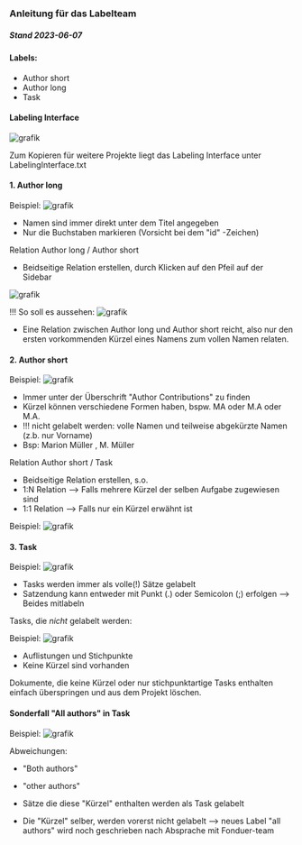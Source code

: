 ### Anleitung für das Labelteam 

##### Stand 2023-06-07

#### Labels: 
- Author short 
- Author long 
- Task 

#### Labeling Interface

![grafik](https://github.com/MeMo-KBC/bio-medRxiv/assets/92575975/2db12254-8e61-48ff-b056-1142a95d5c02)


Zum Kopieren für weitere Projekte liegt das Labeling Interface unter LabelingInterface.txt

#### 1. Author long

Beispiel: 
![grafik](https://github.com/MeMo-KBC/bio-medRxiv/assets/92575975/e1eec44b-f07e-4f7a-aaa4-f9f6b4eecaf8)

- Namen sind immer direkt unter dem Titel angegeben 
- Nur die Buchstaben markieren (Vorsicht bei dem "id" -Zeichen)

Relation Author long / Author short

- Beidseitige Relation erstellen, durch Klicken auf den Pfeil auf der Sidebar 

![grafik](https://github.com/MeMo-KBC/bio-medRxiv/assets/92575975/c90eb40a-16bc-4981-97fe-a9161f03e9ae)

!!! So soll es aussehen:
![grafik](https://github.com/MeMo-KBC/bio-medRxiv/assets/92575975/a412e9d2-711d-4810-b487-758c6b92bd85)

- Eine Relation zwischen Author long und Author short reicht, also nur den ersten vorkommenden Kürzel eines Namens zum vollen Namen relaten. 


#### 2. Author short 

Beispiel: 
![grafik](https://github.com/MeMo-KBC/bio-medRxiv/assets/92575975/b066bb3e-7769-40d0-91d2-ec44df16da6f)

- Immer unter der Überschrift "Author Contributions" zu finden
- Kürzel können verschiedene Formen haben, bspw. MA oder M.A oder M.A. 
- !!! nicht gelabelt werden: volle Namen und teilweise abgekürzte Namen (z.b. nur Vorname) 
- Bsp: Marion Müller , M. Müller

Relation Author short / Task

- Beidseitige Relation erstellen, s.o. 
- 1:N Relation --> Falls mehrere Kürzel der selben Aufgabe zugewiesen sind 
- 1:1 Relation --> Falls nur ein Kürzel erwähnt ist

Beispiel: 
![grafik](https://github.com/MeMo-KBC/bio-medRxiv/assets/92575975/fc55c0b1-5c9a-450c-a237-63d2cdca4762)


#### 3. Task

Beispiel: 
![grafik](https://github.com/MeMo-KBC/bio-medRxiv/assets/92575975/ac290d6e-fd36-452b-ae83-91535ee877dd)

- Tasks werden immer als volle(!) Sätze gelabelt
- Satzendung kann entweder mit Punkt (.) oder Semicolon (;) erfolgen --> Beides mitlabeln 

Tasks, die *nicht* gelabelt werden: 

Beispiel: 
![grafik](https://github.com/MeMo-KBC/bio-medRxiv/assets/92575975/30b6ee99-6b2b-44b9-a265-cae0ae1cae76)

- Auflistungen und Stichpunkte 
- Keine Kürzel sind vorhanden 

Dokumente, die keine Kürzel oder nur stichpunktartige Tasks enthalten einfach überspringen und aus dem Projekt löschen. 

#### Sonderfall "All authors" in Task

Beispiel:
![grafik](https://github.com/MeMo-KBC/bio-medRxiv/assets/92575975/21026601-e879-4efb-b0f4-0d74462e86df)

Abweichungen: 
- "Both authors"
- "other authors"


- Sätze die diese "Kürzel" enthalten werden als Task gelabelt
- Die "Kürzel" selber, werden vorerst nicht gelabelt 
--> neues Label "all authors" wird noch geschrieben nach Absprache mit Fonduer-team 



